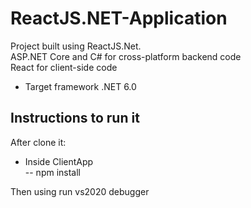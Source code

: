 # ReactJS.NET-Application

Project built using ReactJS.Net.<br />
ASP.NET Core and C# for cross-platform backend code<br />
React for client-side code<br />

- Target framework .NET 6.0

## Instructions to run it
After clone it:<br />
- Inside ClientApp<br />
-- npm install<br />

Then using run vs2020 debugger
